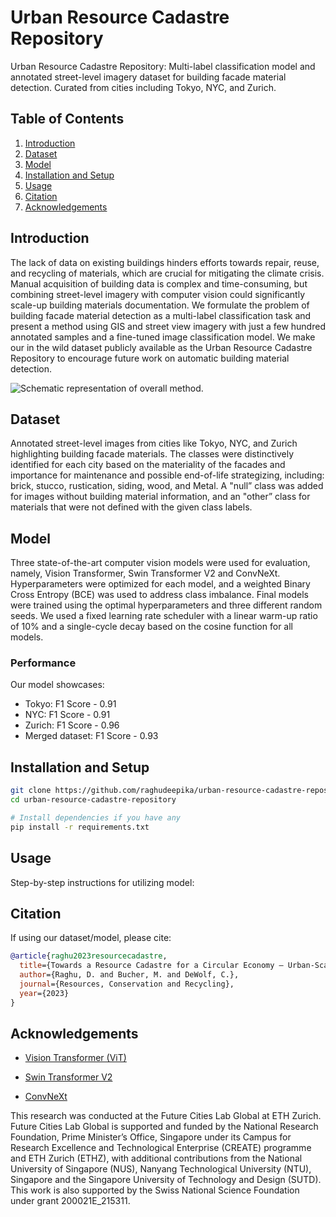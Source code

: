 # Urban Resource Cadastre Repository
Urban Resource Cadastre Repository: Multi-label classification model and annotated street-level imagery dataset for building facade material detection. Curated from cities including Tokyo, NYC, and Zurich.

## Table of Contents
1. [Introduction](#introduction)
2. [Dataset](#dataset)
3. [Model](#model)
4. [Installation and Setup](#installation-and-setup)
5. [Usage](#usage)
6. [Citation](#citation)
7. [Acknowledgements](#acknowledgements)

## Introduction
The lack of data on existing buildings hinders efforts towards repair, reuse, and recycling of materials, which are crucial for mitigating the climate crisis. Manual acquisition of building data is complex and time-consuming, but combining street-level imagery with computer vision could significantly scale-up building materials documentation. We formulate the problem of building facade material detection as a multi-label classification task and present a method using GIS and street view imagery with just a few hundred annotated samples and a fine-tuned image classification model. We make our in the wild dataset publicly available as the Urban Resource Cadastre Repository to encourage future work on automatic building material detection.

![Schematic representation of overall method.](/method.png)

## Dataset
Annotated street-level images from cities like Tokyo, NYC, and Zurich highlighting building facade materials. The classes were distinctively identified for each city based on the materiality of the facades and importance for maintenance and possible end-of-life strategizing, including: brick, stucco, rustication, siding, wood, and Metal. A "null” class was added for images without building material information, and an "other” class for materials that were not defined with the given class labels. 

## Model
Three state-of-the-art computer vision models were used for evaluation, namely, Vision Transformer, Swin Transformer V2 and ConvNeXt. Hyperparameters were optimized for each model, and a weighted Binary Cross Entropy (BCE) was used to address class imbalance. Final models were trained using the optimal hyperparameters and three different random seeds. We used a fixed learning rate scheduler with a linear warm-up ratio of 10% and a single-cycle decay based on the cosine function for all models.

### Performance
Our model showcases:
- Tokyo: F1 Score - 0.91 
- NYC: F1 Score - 0.91
- Zurich: F1 Score - 0.96
- Merged dataset: F1 Score - 0.93

## Installation and Setup
```bash
git clone https://github.com/raghudeepika/urban-resource-cadastre-repository.git
cd urban-resource-cadastre-repository

# Install dependencies if you have any
pip install -r requirements.txt
```

## Usage

Step-by-step instructions for utilizing model:

## Citation
If using our dataset/model, please cite:
```bibtex
@article{raghu2023resourcecadastre,
  title={Towards a Resource Cadastre for a Circular Economy – Urban-Scale Building Material Detection Using Street View Imagery and Computer Vision},
  author={Raghu, D. and Bucher, M. and DeWolf, C.},
  journal={Resources, Conservation and Recycling},
  year={2023}
}
```

## Acknowledgements


- [Vision Transformer (ViT)](https://github.com/google-research/vision_transformer)
    
- [Swin Transformer V2](https://github.com/ChristophReich1996/Swin-Transformer-V2)

- [ConvNeXt](https://github.com/facebookresearch/ConvNeXt-V2)

This research was conducted at the Future Cities Lab Global at ETH Zurich. Future Cities Lab Global is supported and funded by the National Research Foundation, Prime Minister’s Office, Singapore under its Campus for Research Excellence and Technological Enterprise (CREATE) programme and ETH Zurich (ETHZ), with additional contributions from the National University of Singapore (NUS), Nanyang Technological University (NTU), Singapore and the Singapore University of Technology and Design (SUTD). This work is also supported by the Swiss National Science Foundation under grant 200021E_215311.



